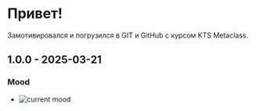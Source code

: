 # Привет!
Замотивировался и погрузился в GIT и GitHub с курсом KTS Metaclass. 

## 1.0.0 - 2025-03-21
### Mood
- ![current mood](https://i.pinimg.com/736x/11/7f/c1/117fc1a4e249824a3c308c17fa699dbf.jpg "current mood")
